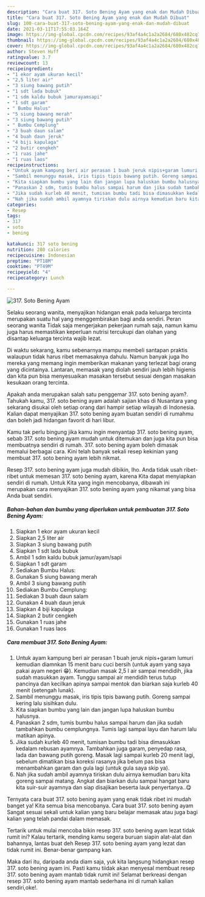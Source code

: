 ```yaml
---
description: "Cara buat 317. Soto Bening Ayam yang enak dan Mudah Dibuat"
title: "Cara buat 317. Soto Bening Ayam yang enak dan Mudah Dibuat"
slug: 100-cara-buat-317-soto-bening-ayam-yang-enak-dan-mudah-dibuat
date: 2021-03-11T17:55:03.164Z
image: https://img-global.cpcdn.com/recipes/93af4a4c1a2a2684/680x482cq70/317-soto-bening-ayam-foto-resep-utama.jpg
thumbnail: https://img-global.cpcdn.com/recipes/93af4a4c1a2a2684/680x482cq70/317-soto-bening-ayam-foto-resep-utama.jpg
cover: https://img-global.cpcdn.com/recipes/93af4a4c1a2a2684/680x482cq70/317-soto-bening-ayam-foto-resep-utama.jpg
author: Steven Huff
ratingvalue: 3.7
reviewcount: 13
recipeingredient:
- "1 ekor ayam ukuran kecil"
- "2,5 liter air"
- "3 siung bawang putih"
- "1 sdt lada bubuk"
- "1 sdm kaldu bubuk jamurayamsapi"
- "1 sdt garam"
- " Bumbu Halus"
- "5 siung bawang merah"
- "3 siung bawang putih"
- " Bumbu Cemplung"
- "3 buah daun salam"
- "4 buah daun jeruk"
- "4 biji kapulaga"
- "2 butir cengkeh"
- "1 ruas jahe"
- "1 ruas laos"
recipeinstructions:
- "Untuk ayam kampung beri air perasan 1 buah jeruk nipis+garam lumuri kemudian diamnkan 15 menit baru cuci bersih (untuk ayam yang saya pakai ayam negeri 😁). Kemudian masak 2,5 l air sampai mendidih, jika sudah masukkan ayam. Tunggu sampai air mendidih terus tutup pancinya dan kecilkan apinya sampai mentok dan biarkan saja kurleb 40 menit (setengah lunak)."
- "Sambil menunggu masak, iris tipis tipis bawang putih. Goreng sampai kering lalu sisihkan dulu."
- "Kita siapkan bumbu yang lain dan jangan lupa haluskan bumbu halusnya."
- "Panaskan 2 sdm, tumis bumbu halus sampai harum dan jika sudah tambahkan bumbu cemplungnya. Tumis lagi sampai layu dan harum lalu matikan apinya."
- "Jika sudah kurleb 40 menit, tumisan bumbu tadi bisa dimasukkan kedalam rebusan ayamnya. Tambahkan juga garam, penyedap rasa, lada dan bawang putih goreng. Masak lagi sampai kurleb 20 menit lagi, sebelum dimatikan bisa koreksi rasanya jika belum pas bisa menambahkan garam dan gula lagi (untuk gula saya skip ya)."
- "Nah jika sudah ambil ayamnya tiriskan dulu airnya kemudian baru kita goreng sampai matang. Angkat dan biarkan dulu sampai hangat baru kita suir-suir ayamnya dan siap disajikan beserta lauk penyertanya..😋"
categories:
- Resep
tags:
- 317
- soto
- bening

katakunci: 317 soto bening 
nutrition: 280 calories
recipecuisine: Indonesian
preptime: "PT18M"
cooktime: "PT49M"
recipeyield: "4"
recipecategory: Lunch

---
```



![317. Soto Bening Ayam](https://img-global.cpcdn.com/recipes/93af4a4c1a2a2684/680x482cq70/317-soto-bening-ayam-foto-resep-utama.jpg)

Selaku seorang wanita, menyajikan hidangan enak pada keluarga tercinta merupakan suatu hal yang menggembirakan bagi anda sendiri. Peran seorang  wanita Tidak saja mengerjakan pekerjaan rumah saja, namun kamu juga harus memastikan keperluan nutrisi tercukupi dan olahan yang disantap keluarga tercinta wajib lezat.

Di waktu  sekarang, kamu sebenarnya mampu membeli santapan praktis walaupun tidak harus ribet memasaknya dahulu. Namun banyak juga lho mereka yang memang ingin memberikan makanan yang terlezat bagi orang yang dicintainya. Lantaran, memasak yang diolah sendiri jauh lebih higienis dan kita pun bisa menyesuaikan masakan tersebut sesuai dengan masakan kesukaan orang tercinta. 



Apakah anda merupakan salah satu penggemar 317. soto bening ayam?. Tahukah kamu, 317. soto bening ayam adalah sajian khas di Nusantara yang sekarang disukai oleh setiap orang dari hampir setiap wilayah di Indonesia. Kalian dapat menyajikan 317. soto bening ayam buatan sendiri di rumahmu dan boleh jadi hidangan favorit di hari libur.

Kamu tak perlu bingung jika kamu ingin menyantap 317. soto bening ayam, sebab 317. soto bening ayam mudah untuk ditemukan dan juga kita pun bisa membuatnya sendiri di rumah. 317. soto bening ayam boleh dimasak memalui berbagai cara. Kini telah banyak sekali resep kekinian yang membuat 317. soto bening ayam lebih nikmat.

Resep 317. soto bening ayam juga mudah dibikin, lho. Anda tidak usah ribet-ribet untuk memesan 317. soto bening ayam, karena Kita dapat menyiapkan sendiri di rumah. Untuk Kita yang ingin mencobanya, dibawah ini merupakan cara menyajikan 317. soto bening ayam yang nikamat yang bisa Anda buat sendiri.

<!--inarticleads1-->

##### Bahan-bahan dan bumbu yang diperlukan untuk pembuatan 317. Soto Bening Ayam:

1. Siapkan 1 ekor ayam ukuran kecil
1. Siapkan 2,5 liter air
1. Siapkan 3 siung bawang putih
1. Siapkan 1 sdt lada bubuk
1. Ambil 1 sdm kaldu bubuk jamur/ayam/sapi
1. Siapkan 1 sdt garam
1. Sediakan  Bumbu Halus:
1. Gunakan 5 siung bawang merah
1. Ambil 3 siung bawang putih
1. Sediakan  Bumbu Cemplung:
1. Sediakan 3 buah daun salam
1. Gunakan 4 buah daun jeruk
1. Siapkan 4 biji kapulaga
1. Siapkan 2 butir cengkeh
1. Gunakan 1 ruas jahe
1. Gunakan 1 ruas laos




<!--inarticleads2-->

##### Cara membuat 317. Soto Bening Ayam:

1. Untuk ayam kampung beri air perasan 1 buah jeruk nipis+garam lumuri kemudian diamnkan 15 menit baru cuci bersih (untuk ayam yang saya pakai ayam negeri 😁). Kemudian masak 2,5 l air sampai mendidih, jika sudah masukkan ayam. Tunggu sampai air mendidih terus tutup pancinya dan kecilkan apinya sampai mentok dan biarkan saja kurleb 40 menit (setengah lunak).
1. Sambil menunggu masak, iris tipis tipis bawang putih. Goreng sampai kering lalu sisihkan dulu.
1. Kita siapkan bumbu yang lain dan jangan lupa haluskan bumbu halusnya.
1. Panaskan 2 sdm, tumis bumbu halus sampai harum dan jika sudah tambahkan bumbu cemplungnya. Tumis lagi sampai layu dan harum lalu matikan apinya.
1. Jika sudah kurleb 40 menit, tumisan bumbu tadi bisa dimasukkan kedalam rebusan ayamnya. Tambahkan juga garam, penyedap rasa, lada dan bawang putih goreng. Masak lagi sampai kurleb 20 menit lagi, sebelum dimatikan bisa koreksi rasanya jika belum pas bisa menambahkan garam dan gula lagi (untuk gula saya skip ya).
1. Nah jika sudah ambil ayamnya tiriskan dulu airnya kemudian baru kita goreng sampai matang. Angkat dan biarkan dulu sampai hangat baru kita suir-suir ayamnya dan siap disajikan beserta lauk penyertanya..😋




Ternyata cara buat 317. soto bening ayam yang enak tidak ribet ini mudah banget ya! Kita semua bisa mencobanya. Cara buat 317. soto bening ayam Sangat sesuai sekali untuk kalian yang baru belajar memasak atau juga bagi kalian yang telah pandai dalam memasak.

Tertarik untuk mulai mencoba bikin resep 317. soto bening ayam lezat tidak rumit ini? Kalau tertarik, mending kamu segera buruan siapin alat-alat dan bahannya, lantas buat deh Resep 317. soto bening ayam yang lezat dan tidak rumit ini. Benar-benar gampang kan. 

Maka dari itu, daripada anda diam saja, yuk kita langsung hidangkan resep 317. soto bening ayam ini. Pasti kamu tiidak akan menyesal membuat resep 317. soto bening ayam mantab tidak rumit ini! Selamat berkreasi dengan resep 317. soto bening ayam mantab sederhana ini di rumah kalian sendiri,oke!.

